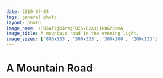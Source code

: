 ```yaml
---
date: 2019-07-24
tags: general photo
layout: photo
image_name: zP05Af7gb3rWgFBZSxE2X3j1H0GP8kmA
image_title: A mountain road in the evening light.
image_sizes: ['800x533', '500x333', '300x200', '200x133']
---
```


# A Mountain Road